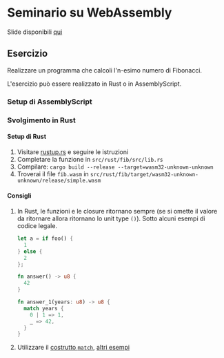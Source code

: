 # Seminario su WebAssembly

Slide disponibili [qui](https://eutampieri.gitlab.io/wasm-seminar)

## Esercizio

Realizzare un programma che calcoli l'n-esimo numero di Fibonacci.

L'esercizio può essere realizzato in Rust o in AssemblyScript.

### Setup di AssemblyScript

### Svolgimento in Rust

#### Setup di Rust

1. Visitare [rustup.rs](https://rustup.rs) e seguire le istruzioni
1. Completare la funzione in `src/rust/fib/src/lib.rs`
1. Compilare: `cargo build --release --target=wasm32-unknown-unknown`
1. Troverai il file `fib.wasm` in `src/rust/fib/target/wasm32-unknown-unknown/release/simple.wasm`

#### Consigli
1. In Rust, le funzioni e le closure ritornano sempre (se si omette il valore da ritornare allora ritornano lo unit type `()`). Sotto alcuni esempi di codice legale.
   ```rust
   let a = if foo() {
     1
   } else {
     2
   };
   ```
   ```rust
   fn answer() -> u8 {
     42
   }
   ```
   ```rust
   fn answer_1(years: u8) -> u8 {
     match years {
       0 | 1 => 1,
       _ => 42,
     }
   }
   ```
1. Utilizzare il [costrutto `match`](https://doc.rust-lang.org/book/ch06-02-match.html), [altri esempi](https://doc.rust-lang.org/rust-by-example/flow_control/match.html)

